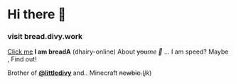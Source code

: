 # Hi there 👋
### visit bread.divy.work
[Click me](https://bread.divy.work)
**I am breadA** (dhairy-online) 
About ~~you~~*me :slightly_smiling_face:* ...
I am speed? Maybe , Find out!

Brother of [**@littledivy**](https://divy.work) and..
Minecraft ~~newbie.~~(*jk*)

